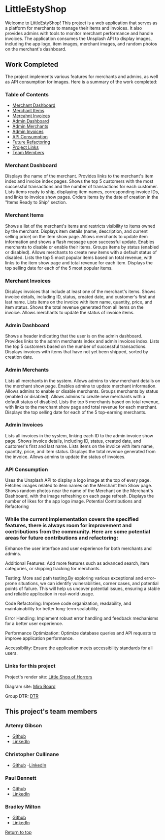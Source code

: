 <a name="top"></a>
# LittleEstyShop

Welcome to LittleEstyShop! This project is a web application that serves as a platform for merchants to manage their items and invoices. It also provides admins with tools to monitor merchant performance and handle invoices. The application consumes the Unsplash API to display images, including the app logo, item images, merchant images, and random photos on the merchant's dashboard.

## Work Completed
The project implements various features for merchants and admins, as well as API consumption for images. Here is a summary of the work completed:

### Table of Contents

- [Merchant Dashboard](#section-1)
- [Merchant Items](#section-2)
- [Mercahnt Invoices](#section-3)
- [Admin Dashboard](#section-4)
- [Admin Merchants](#section-5)
- [Admin Invoices](#section-6)
- [API Consumption](#section-7)
- [Future Refactoring](#section-8)
- [Project Links](#section-9)
- [Team Members](#section-10)


### Merchant Dashboard
<a name="section-1"></a>
Displays the name of the merchant.
Provides links to the merchant's item index and invoice index pages.
Shows the top 5 customers with the most successful transactions and the number of transactions for each customer.
Lists items ready to ship, displaying item names, corresponding invoice IDs, and links to invoice show pages.
Orders items by the date of creation in the "Items Ready to Ship" section.

### Merchant Items
<a name="section-2"></a>
Shows a list of the merchant's items and restricts visibility to items owned by the merchant.
Displays item details (name, description, and current selling price) on the item show page.
Allows merchants to update item information and shows a flash message upon successful update.
Enables merchants to disable or enable their items.
Groups items by status (enabled or disabled).
Allows merchants to create new items with a default status of disabled.
Lists the top 5 most popular items based on total revenue, with links to the item show page and total revenue for each item.
Displays the top selling date for each of the 5 most popular items.

### Merchant Invoices
<a name="section-3"></a>
Displays invoices that include at least one of the merchant's items.
Shows invoice details, including ID, status, created date, and customer's first and last name.
Lists items on the invoice with item name, quantity, price, and item status.
Shows the total revenue generated from all items on the invoice.
Allows merchants to update the status of invoice items.

### Admin Dashboard
<a name="section-4"></a>
Shows a header indicating that the user is on the admin dashboard.
Provides links to the admin merchants index and admin invoices index.
Lists the top 5 customers based on the number of successful transactions.
Displays invoices with items that have not yet been shipped, sorted by creation date.

### Admin Merchants
<a name="section-5"></a>
Lists all merchants in the system.
Allows admins to view merchant details on the merchant show page.
Enables admins to update merchant information.
Allows admins to enable or disable merchants.
Groups merchants by status (enabled or disabled).
Allows admins to create new merchants with a default status of disabled.
Lists the top 5 merchants based on total revenue, with links to the merchant show page and total revenue for each merchant.
Displays the top selling date for each of the 5 top-earning merchants.

### Admin Invoices
<a name="section-6"></a>
Lists all invoices in the system, linking each ID to the admin invoice show page.
Shows invoice details, including ID, status, created date, and customer's first and last name.
Lists items on the invoice with item name, quantity, price, and item status.
Displays the total revenue generated from the invoice.
Allows admins to update the status of invoices.

### API Consumption
<a name="section-7"></a>
Uses the Unsplash API to display a logo image at the top of every page.
Fetches images related to item names on the Merchant Item Show page.
Shows random photos near the name of the Merchant on the Merchant's Dashboard, with the image refreshing on each page refresh.
Displays the number of likes for the app logo image.
Potential Contributions and Refactoring


### While the current implementation covers the specified features, there is always room for improvement and contributions from the community. Here are some potential areas for future contributions and refactoring:
<a name="section-8"></a>
Enhance the user interface and user experience for both merchants and admins.

Additional Features: Add more features such as advanced search, item categories, or shipping tracking for merchants.

Testing: More sad path testing.By exploring various exceptional and error-prone situations, we can identify vulnerabilities, 
corner cases, and potential points of failure. This will help us uncover potential issues, ensuring a stable and reliable 
application in real-world usage.

Code Refactoring: Improve code organization, readability, and maintainability for better long-term scalability.

Error Handling: Implement robust error handling and feedback mechanisms for a better user experience.

Performance Optimization: Optimize database queries and API requests to improve application performance.

Accessibility: Ensure the application meets accessibility standards for all users.

### Links for this project
<a name="section-9"></a>
Project's render site: [Little Shop of Horrors](https://little-shop-7-yuoe.onrender.com)

Diagram site: [Miro Board](https://miro.com/app/board/uXjVMz5suwQ=/)

Group DTR: [DTR](https://docs.google.com/document/d/1rITzHzPoXYcNLyEDX3FQwvB98AbPXOpPaZ0PCDH7Foo/edit)

## This project's team members
<a name="section-10"></a>
### Artemy Gibson
- [Github](https://github.com/algibson1)
- [LinkedIn](https://www.linkedin.com/in/artemy-gibson/)

### Christopher Cullinane
- [Github](https://github.com/topher-nullset)
-[LinkedIn](https://www.linkedin.com/in/chris-cullinane-be/)

### Paul Bennett
- [Github](https://github.com/pcbennett108)
- [LinkedIn](https://www.linkedin.com/in/paul-bennett-388540279/)

### Bradley Milton
- [Github](https://github.com/brad2412)
- [LinkedIn](https://www.linkedin.com/in/bradley-milton-01a814132/)


[Return to top](#top)
